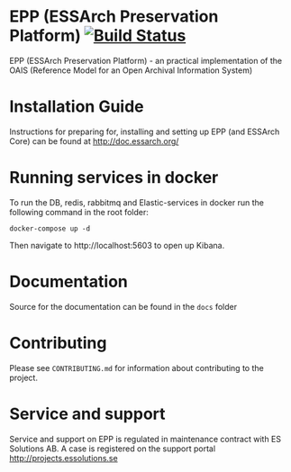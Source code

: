 # EPP (ESSArch Preservation Platform) [![Build Status](https://travis-ci.org/ESSolutions/ESSArch_EPP.svg?branch=master)](https://travis-ci.org/ESSolutions/ESSArch_EPP)

EPP (ESSArch Preservation Platform) - an practical implementation of the OAIS (Reference Model for an Open Archival Information System)

# Installation Guide

Instructions for preparing for, installing and setting up EPP (and ESSArch Core) can be found at http://doc.essarch.org/

# Running services in docker

To run the DB, redis, rabbitmq and Elastic-services in docker run the following command in the root folder:

    docker-compose up -d

Then navigate to http://localhost:5603 to open up Kibana.

# Documentation 

Source for the documentation can be found in the `docs` folder

# Contributing

Please see `CONTRIBUTING.md` for information about contributing to the project.

# Service and support

Service and support on EPP is regulated in maintenance contract with ES Solutions AB. A case is registered on the support portal http://projects.essolutions.se
